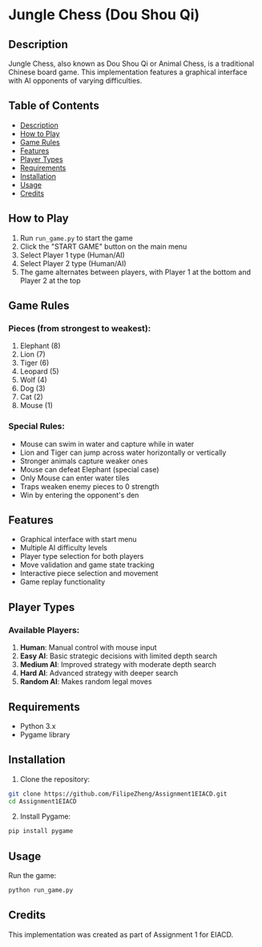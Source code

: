 # Jungle Chess (Dou Shou Qi)

## Description

Jungle Chess, also known as Dou Shou Qi or Animal Chess, is a traditional Chinese board game. This implementation features a graphical interface with AI opponents of varying difficulties.

## Table of Contents
- [Description](#description)
- [How to Play](#how-to-play)
- [Game Rules](#game-rules)
- [Features](#features)
- [Player Types](#player-types)
- [Requirements](#requirements)
- [Installation](#installation)
- [Usage](#usage)
- [Credits](#credits)

## How to Play

1. Run `run_game.py` to start the game
2. Click the "START GAME" button on the main menu
3. Select Player 1 type (Human/AI)
4. Select Player 2 type (Human/AI)
5. The game alternates between players, with Player 1 at the bottom and Player 2 at the top

## Game Rules

### Pieces (from strongest to weakest):
1. Elephant (8)
2. Lion (7)
3. Tiger (6)
4. Leopard (5)
5. Wolf (4)
6. Dog (3)
7. Cat (2)
8. Mouse (1)

### Special Rules:
- Mouse can swim in water and capture while in water
- Lion and Tiger can jump across water horizontally or vertically
- Stronger animals capture weaker ones
- Mouse can defeat Elephant (special case)
- Only Mouse can enter water tiles
- Traps weaken enemy pieces to 0 strength
- Win by entering the opponent's den

## Features

- Graphical interface with start menu
- Multiple AI difficulty levels
- Player type selection for both players
- Move validation and game state tracking
- Interactive piece selection and movement
- Game replay functionality

## Player Types

### Available Players:
1. **Human**: Manual control with mouse input
2. **Easy AI**: Basic strategic decisions with limited depth search
3. **Medium AI**: Improved strategy with moderate depth search
4. **Hard AI**: Advanced strategy with deeper search
5. **Random AI**: Makes random legal moves

## Requirements

- Python 3.x
- Pygame library

## Installation

1. Clone the repository:
```bash
git clone https://github.com/FilipeZheng/Assignment1EIACD.git
cd Assignment1EIACD
```

2. Install Pygame:
```bash
pip install pygame
```

## Usage

Run the game:
```bash
python run_game.py
```

## Credits

This implementation was created as part of Assignment 1 for EIACD.
